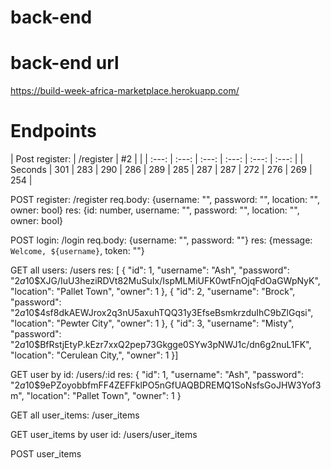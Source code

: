# back-end

# back-end url

https://build-week-africa-marketplace.herokuapp.com/

# Endpoints

| Post register: | /register | #2 | |
| :---: | :---: | :---: | :---: | :---: | :---: |
| Seconds | 301 | 283 | 290 | 286 | 289 | 285 | 287 | 287 | 272 | 276 | 269 | 254 |

POST register: /register
  req.body: {username: "", password: "", location: "", owner: bool}
  res: {id: number, username: "", password: "", location: "", owner: bool}

POST login: /login
  req.body: {username: "", password: ""}
  res: {message: `Welcome, ${username}`, token: ""}

GET all users: /users
  res: [
    {
      "id": 1,
      "username": "Ash",
      "password": "$2a$10$XJG/IuU3heziRDVt82MuSuIx/IspMLMiUFK0wtFnOjqFdOaGWpNyK",
      "location": "Pallet Town",
      "owner": 1
    },
    {
      "id": 2,
      "username": "Brock",
      "password": "$2a$10$4sf8dkAEWJrox2q3nU5axuhTQQ31y3EfseBsmkrzduIhC9bZlGqsi",
      "location": "Pewter City",
      "owner": 1
    },
    {
      "id": 3,
      "username": "Misty",
      "password": "$2a$10$BfRstjEtyP.kEzr7xxQ2pep73Gkgge0SYw3pNWJ1c/dn6g2nuL1FK",
      "location": "Cerulean City,",
      "owner": 1
    }]

GET user by id: /users/:id
  res:
    {
      "id": 1,
      "username": "Ash",
      "password": "$2a$10$9ePZoyobbfmFF4ZEFFklPO5nGfUAQBDREMQ1SoNsfsGoJHW3Yof3m",
      "location": "Pallet Town",
      "owner": 1
    }

GET all user_items: /user_items

GET user_items by user id: /users/user_items

POST user_items 


